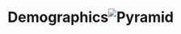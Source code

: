 # Demographics![Pyramid](https://github.com/TsholoMolefe/Demographics/assets/142844984/3091dbaf-ecfa-4f93-ad93-d31e2178c979)
